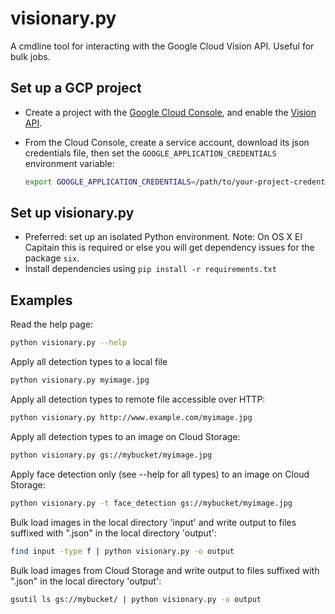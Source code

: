 # visionary.py

A cmdline tool for interacting with the Google Cloud Vision API. Useful for bulk jobs.

## Set up a GCP project

* Create a project with the [Google Cloud Console][cloud-console], and enable
  the [Vision API][vision-api].
* From the Cloud Console, create a service account,
  download its json credentials file, then set the 
  `GOOGLE_APPLICATION_CREDENTIALS` environment variable:

  ```bash
  export GOOGLE_APPLICATION_CREDENTIALS=/path/to/your-project-credentials.json
  ```

[cloud-console]: https://console.cloud.google.com
[vision-api]: https://console.cloud.google.com/apis/api/vision.googleapis.com/overview?project=_

## Set up visionary.py

* Preferred: set up an isolated Python environment. Note: On OS X El Capitain this
is required or else you will get dependency issues for the package `six`.
* Install dependencies using `pip install -r requirements.txt`

## Examples

Read the help page:

```bash
python visionary.py --help
```

Apply all detection types to a local file

```bash
python visionary.py myimage.jpg
```

Apply all detection types to remote file accessible over HTTP:

```bash
python visionary.py http://www.example.com/myimage.jpg
```

Apply all detection types to an image on Cloud Storage:

```bash
python visionary.py gs://mybucket/myimage.jpg
```

Apply face detection only (see --help for all types) to an image on Cloud Storage:

```bash
python visionary.py -t face_detection gs://mybucket/myimage.jpg
```

Bulk load images in the local directory 'input' and write output to files suffixed with
".json" in the local directory 'output':

```bash
find input -type f | python visionary.py -o output
```

Bulk load images from Cloud Storage and write output to files suffixed with
".json" in the local directory 'output':

```bash
gsutil ls gs://mybucket/ | python visionary.py -o output
```

